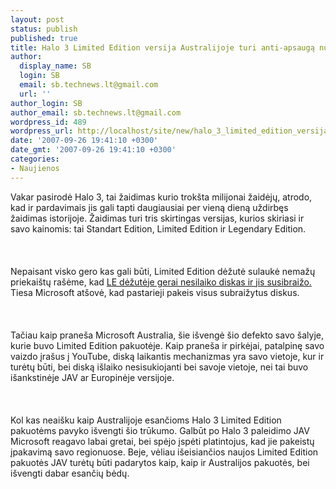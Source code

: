 ```yaml
---
layout: post
status: publish
published: true
title: Halo 3 Limited Edition versija Australijoje turi anti-apsaugą nuo įbrėžto disko
author:
  display_name: SB
  login: SB
  email: sb.technews.lt@gmail.com
  url: ''
author_login: SB
author_email: sb.technews.lt@gmail.com
wordpress_id: 489
wordpress_url: http://localhost/site/new/halo_3_limited_edition_versija_australijoje_turi_anti_apsauga_nuo_ibrezto_disko/
date: '2007-09-26 19:41:10 +0300'
date_gmt: '2007-09-26 19:41:10 +0300'
categories:
- Naujienos
---
```

<p>Vakar pasirodė Halo 3, tai žaidimas kurio trokšta milijonai žaidėjų, atrodo, kad ir pardavimais jis gali tapti daugiausiai per vieną dieną uždirbęs žaidimas istorijoje. Žaidimas turi tris skirtingas versijas, kurios skiriasi ir savo kainomis: tai Standart Edition, Limited Edition ir Legendary Edition.<br />
<br><br />
<br>Nepaisant visko gero kas gali būti, Limited Edition dėžutė sulaukė nemažų priekaištų rašėme, kad <a class="ns" href="http://www.technews.lt/index.php?id=Kas&amp;Id=133">LE dėžutėje gerai nesilaiko diskas ir jis susibraižo.</a> Tiesa Microsoft atšovė, kad pastarieji pakeis visus subraižytus diskus.<br />
<br><br />
<br>Tačiau kaip praneša Microsoft Australia, šie išvengė šio defekto savo šalyje, kurie buvo Limited Edition pakuotėje. Kaip praneša ir pirkėjai, patalpinę savo vaizdo įrašus į YouTube, diską laikantis mechanizmas yra savo vietoje, kur ir turėtų būti, bei diską išlaiko nesisukiojanti bei savoje vietoje, nei tai buvo išankstinėje JAV ar Europinėje versijoje.<br />
<br><br />
<br>Kol kas neaišku kaip Australijoje esančioms Halo 3 Limited Edition pakuotėms pavyko išvengti šio trūkumo. Galbūt po Halo 3 paleidimo JAV Microsoft reagavo labai gretai, bei spėjo įspėti platintojus, kad jie pakeistų įpakavimą savo regionuose. Beje, vėliau išeisiančios naujos Limited Edition pakuotės JAV turėtų būti padarytos kaip, kaip ir Australijos pakuotės, bei išvengti dabar esančių bėdų.<br />
<br></p>

